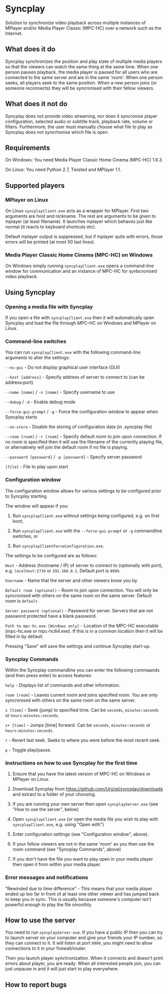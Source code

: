 # Syncplay

Solution to synchronize video playback across multiple instances of MPlayer and/or Media Player Classic (MPC-HC) over a network such as the Internet.

## What does it do

Syncplay synchronizes the position and play state of multiple media players so that the viewers can watch the same thing at the same time.
When one person pauses playback, the media player is paused for all users who are connected to the same server and are in the same 'room'.
When one person seeks, all players seek to the same position. When a new person joins (or someone reconnects) they will be syncronised with their fellow viewers.

## What does it not do

Syncplay does not provide video streaming, nor does it syncronise player configuration, selected audio or subtitle track, playback rate, volume or filters. Furthermore, the user must manually choose what file to play as Syncplay does not syncrhonise which file is open.

## Requirements

On Windows: You need Media Player Classic Home Cinema (MPC-HC) 1.6.3.

On Linux: You need Python 2.7, Twisted and MPlayer 1.1.

## Supported players
### MPlayer on Linux

<TO UPDATE>

On Linux `syncplayClient.exe` acts as a wrapper for MPlayer. First two arguments are host and nickname.
The rest are arguments to be given to mplayer (at least filename). It launches mplayer
which behaves just like normal (it reacts to keyboard shortcuts etc).

Default mplayer output is suppressed, but if mplayer quits with errors, those errors
will be printed (at most 50 last lines).

### Media Player Classic Home Cinema (MPC-HC) on Windows

On Windows simply running `syncplayClient.exe` opens a command-line window for communication and an instance of MPC-HC for synbcronised video playback.

## Using Syncplay

### Opening a media file with Syncplay

If you open a file with `syncplayClient.exe` then it will automatically open Syncplay and load the file through MPC-HC on Windows and MPlayer on Linux.

### Command-line switches

You can run `syncplayClient.exe` with the following command-line arguments to alter the settings:

`--no-gui` - Do not display graphical user interface (GUI)

`--host [address]` - Specify address of server to connect to (can be address:port)

`--name [name]` / `-n [name]` - Specify username to use

`--debug` / `-d` - Enable debug mode

`--force-gui-prompt` / `-g` - Force the configuration window to appear when Syncplay starts

`--no-store` - Disable the storing of configuration data (in .syncplay file)

`--room [room]` / `-r [room]` - Specify default room to join upon connection. If no room is specified then it will use the filename of the currently playing file, or alternatively will join the default room if no file is playing.

`--password [password]` / `-p [password]` - Specify server password

`[file]` - File to play upon start

### Configuration window
The configuration window allows for various settings to be configured prior to Syncplsy starting.

The window will appear if you:

1. Run `syncplayClient.exe`  without settings being configured, e.g. on first boot,

2. Run `syncplayClient.exe` with the `--force-gui-prompt` or `-g` commandline swtiches, or

3. Run `syncplayClientForceConfiguration.exe`.

The settings to be configured are as follows:

`Host` - Address (hostname / IP) of server to connect to (optionally with port), e.g. `localhost:2734` or `192.168.0.1`. Default port is `8999`.

`Username` - Name that the server and other viewers know you by

`Default room (optional)` - Room to join upon connection. You will only be syncronised with others on the same room on the same server. Default room is `default`.

`Server password (optional)` - Password for server. Servers that are not password protected have a blank password.

`Path to mpc-hc.exe [Windows only]` - Location of the MPC-HC executable (mpc-hc.exe or mpc-hc64.exe). If this is in a common location then it will be filled in by default.

Pressing "Save" will save the settings and continue Syncplay start-up.

### Syncplay Commands

Within the Syncplay commandline you can enter the following commaands (and then press enter) to access features:

`help` - Displays list of commands and other information.

`room [room]` - Leaves current room and joins specified room. You are only syncronised with others on the same room on the same server.

`s [time]` - Seek (jump) to specified time. Can be `seconds`, `minutes:seconds` or `hours:minutes:seconds`.

`s+ [time]` - Jumps [time] forward. Can be `seconds`, `minutes:seconds` or `hours:minutes:seconds`.

`r` - Revert last seek. Seeks to where you were before the most recent seek.

`p` - Toggle play/pause.

### Instructions on how to use Syncplay for the first time

1. Ensure that you have the latest version of MPC-HC on Windows or MPlayer on Linux.

2. Download Syncplay from https://github.com/Uriziel/syncplay/downloads and extract to a folder of your choosing.

3. If you are running your own server then open `syncplayServer.exe` (see "How to use the server", below)

4. Open `syncplayClient.exe` (or open the media file you wish to play with `syncplayClient.exe`, e.g. using "Open with")

5. Enter configuration settings (see "Configuration window", above).

6. If your fellow viewers are not in the same 'room' as you then use the room command (see "Syncplay Commands", above)

7. If you don't have the file you want to play open in your media player then open it from within your media player.

### Error messages and notifications

"Rewinded due to time difference" - This means that your media player ended up too far in front of at least one other viewer and has jumped back to keep you in sync. This is usually because someone's computer isn't powerful enough to play the file smoothly.
       
## How to use the server

<TO UPDATE>

You need to run `syncplayServer.exe`. If you have a public IP then you can try to launch server on your computer
and give your friends your IP number, so they can connect to it. It will listen at port `8999`, you
might need to allow connections to it in your firewall/router.

Then you launch player synchronization. When it connects and doesn't print errors about player, you are ready.
When all interested people join, you can just unpause in and it will just start to play everywhere.

## How to report bugs

<TO DO>

